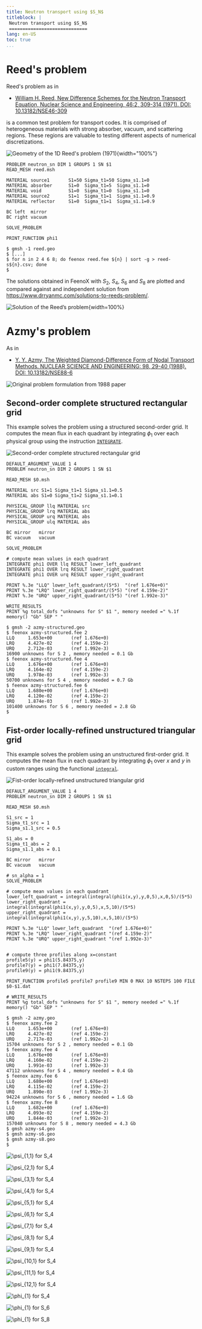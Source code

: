 ```yaml
---
title: Neutron transport using $S_N$
titleblock: |
 Neutron transport using $S_N$
 =============================
lang: en-US
toc: true 
...
```

# Reed's problem

Reed's problem as in

-   [William H. Reed, New Difference Schemes for the Neutron Transport
    Equation, Nuclear Science and Engineering, 46:2, 309-314 (1971).
    DOI: 10.13182/NSE46-309](http://dx.doi.org/10.13182/NSE46-309)

is a common test problem for transport codes. It is comprised of
heterogeneous materials with strong absorber, vacuum, and scattering
regions. These regions are valuable to testing different aspects of
numerical discretizations.

![Geometry of the 1D Reed's problem
(1971)](reed-problem.svg){width="100%"}


```feenox
PROBLEM neutron_sn DIM 1 GROUPS 1 SN $1
READ_MESH reed.msh
 
MATERIAL source1       S1=50 Sigma_t1=50 Sigma_s1.1=0
MATERIAL absorber      S1=0  Sigma_t1=5  Sigma_s1.1=0
MATERIAL void          S1=0  Sigma_t1=0  Sigma_s1.1=0
MATERIAL source2       S1=1  Sigma_t1=1  Sigma_s1.1=0.9
MATERIAL reflector     S1=0  Sigma_t1=1  Sigma_s1.1=0.9

BC left  mirror
BC right vacuum

SOLVE_PROBLEM

PRINT_FUNCTION phi1
```


```terminal
$ gmsh -1 reed.geo
$ [...]
$ for n in 2 4 6 8; do feenox reed.fee ${n} | sort -g > reed-s${n}.csv; done
$

```


The solutions obtained in FeenoX with $S_2$, $S_4$, $S_6$ and $S_8$ are plotted and compared against and independent solution from <https://www.drryanmc.com/solutions-to-reeds-problem/>.

![Solution of the Reed’s problem](reed-flux.svg){width=100%}


# Azmy's problem

As in

-   [Y. Y. Azmy, The Weighted Diamond-Difference Form of Nodal Transport
    Methods. NUCLEAR SCIENCE AND ENGINEERING: 98, 29-40 (1988). DOI:
    10.13182/NSE88-6](https://doi.org/10.13182/NSE88-6)

![Original problem formulation from 1988 paper](azmy-problem.png)

## Second-order complete structured rectangular grid

This example solves the problem using a structured second-order grid. It
computes the mean flux in each quadrant by integrating $\phi_1$ over
each physical group using the instruction
[`INTEGRATE`](https://www.seamplex.com/feenox/doc/feenox-manual.html#integrate).

![Second-order complete structured rectangular
grid](azmy-structured-mesh.png)


```feenox
DEFAULT_ARGUMENT_VALUE 1 4
PROBLEM neutron_sn DIM 2 GROUPS 1 SN $1

READ_MESH $0.msh

MATERIAL src S1=1 Sigma_t1=1 Sigma_s1.1=0.5
MATERIAL abs S1=0 Sigma_t1=2 Sigma_s1.1=0.1

PHYSICAL_GROUP llq MATERIAL src
PHYSICAL_GROUP lrq MATERIAL abs
PHYSICAL_GROUP urq MATERIAL abs
PHYSICAL_GROUP ulq MATERIAL abs

BC mirror   mirror
BC vacuum   vacuum

SOLVE_PROBLEM

# compute mean values in each quadrant
INTEGRATE phi1 OVER llq RESULT lower_left_quadrant
INTEGRATE phi1 OVER lrq RESULT lower_right_quadrant
INTEGRATE phi1 OVER urq RESULT upper_right_quadrant

PRINT %.3e "LLQ" lower_left_quadrant/(5*5)  "(ref 1.676e+0)"
PRINT %.3e "LRQ" lower_right_quadrant/(5*5) "(ref 4.159e-2)"
PRINT %.3e "URQ" upper_right_quadrant/(5*5) "(ref 1.992e-3)"

WRITE_RESULTS
PRINT %g total_dofs "unknowns for S" $1 ", memory needed =" %.1f memory() "Gb" SEP " "

```


```terminal
$ gmsh -2 azmy-structured.geo
$ feenox azmy-structured.fee 2
LLQ     1.653e+00       (ref 1.676e+0)
LRQ     4.427e-02       (ref 4.159e-2)
URQ     2.712e-03       (ref 1.992e-3)
16900 unknowns for S 2 , memory needed = 0.1 Gb
$ feenox azmy-structured.fee 4
LLQ     1.676e+00       (ref 1.676e+0)
LRQ     4.164e-02       (ref 4.159e-2)
URQ     1.978e-03       (ref 1.992e-3)
50700 unknowns for S 4 , memory needed = 0.7 Gb
$ feenox azmy-structured.fee 6
LLQ     1.680e+00       (ref 1.676e+0)
LRQ     4.120e-02       (ref 4.159e-2)
URQ     1.874e-03       (ref 1.992e-3)
101400 unknowns for S 6 , memory needed = 2.8 Gb
$

```



## Fist-order locally-refined unstructured triangular grid

This example solves the problem using an unstructured first-order grid.
It computes the mean flux in each quadrant by integrating $\phi_1$
over $x$ and $y$ in custom ranges using the functional
[`integral`](https://www.seamplex.com/feenox/doc/feenox-manual.html#integral).

![Fist-order locally-refined unstructured triangular
grid](azmy-mesh.png)


```feenox
DEFAULT_ARGUMENT_VALUE 1 4
PROBLEM neutron_sn DIM 2 GROUPS 1 SN $1

READ_MESH $0.msh

S1_src = 1
Sigma_t1_src = 1
Sigma_s1.1_src = 0.5

S1_abs = 0
Sigma_t1_abs = 2
Sigma_s1.1_abs = 0.1

BC mirror   mirror
BC vacuum   vacuum

# sn_alpha = 1
SOLVE_PROBLEM

# compute mean values in each quadrant
lower_left_quadrant = integral(integral(phi1(x,y),y,0,5),x,0,5)/(5*5)
lower_right_quadrant = integral(integral(phi1(x,y),y,0,5),x,5,10)/(5*5)
upper_right_quadrant = integral(integral(phi1(x,y),y,5,10),x,5,10)/(5*5)

PRINT %.3e "LLQ" lower_left_quadrant  "(ref 1.676e+0)"
PRINT %.3e "LRQ" lower_right_quadrant "(ref 4.159e-2)"
PRINT %.3e "URQ" upper_right_quadrant "(ref 1.992e-3)"


# compute three profiles along x=constant
profile5(y) = phi1(5.84375,y)
profile7(y) = phi1(7.84375,y)
profile9(y) = phi1(9.84375,y)

PRINT_FUNCTION profile5 profile7 profile9 MIN 0 MAX 10 NSTEPS 100 FILE $0-$1.dat

# WRITE_RESULTS
PRINT %g total_dofs "unknowns for S" $1 ", memory needed =" %.1f memory() "Gb" SEP " "

```


```terminal
$ gmsh -2 azmy.geo
$ feenox azmy.fee 2
LLQ     1.653e+00       (ref 1.676e+0)
LRQ     4.427e-02       (ref 4.159e-2)
URQ     2.717e-03       (ref 1.992e-3)
15704 unknowns for S 2 , memory needed = 0.1 Gb
$ feenox azmy.fee 4
LLQ     1.676e+00       (ref 1.676e+0)
LRQ     4.160e-02       (ref 4.159e-2)
URQ     1.991e-03       (ref 1.992e-3)
47112 unknowns for S 4 , memory needed = 0.4 Gb
$ feenox azmy.fee 6
LLQ     1.680e+00       (ref 1.676e+0)
LRQ     4.115e-02       (ref 4.159e-2)
URQ     1.890e-03       (ref 1.992e-3)
94224 unknowns for S 6 , memory needed = 1.6 Gb
$ feenox azmy.fee 8
LLQ     1.682e+00       (ref 1.676e+0)
LRQ     4.093e-02       (ref 4.159e-2)
URQ     1.844e-03       (ref 1.992e-3)
157040 unknowns for S 8 , memory needed = 4.3 Gb
$ gmsh azmy-s4.geo
$ gmsh azmy-s6.geo
$ gmsh azmy-s8.geo
$

```


![$\psi_{1,1}$ for S$_4$](azmy-4-01.png)

![$\psi_{2,1}$ for S$_4$](azmy-4-02.png)

![$\psi_{3,1}$ for S$_4$](azmy-4-03.png)

![$\psi_{4,1}$ for S$_4$](azmy-4-04.png)

![$\psi_{5,1}$ for S$_4$](azmy-4-05.png)

![$\psi_{6,1}$ for S$_4$](azmy-4-06.png)

![$\psi_{7,1}$ for S$_4$](azmy-4-07.png)

![$\psi_{8,1}$ for S$_4$](azmy-4-08.png)

![$\psi_{9,1}$ for S$_4$](azmy-4-09.png)

![$\psi_{10,1}$ for S$_4$](azmy-4-10.png)

![$\psi_{11,1}$ for S$_4$](azmy-4-11.png)

![$\psi_{12,1}$ for S$_4$](azmy-4-12.png)

![$\phi_{1}$ for S$_4$](azmy-4-00.png)

![$\phi_{1}$ for S$_6$](azmy-6-00.png)

![$\phi_{1}$ for S$_8$](azmy-8-00.png)  


